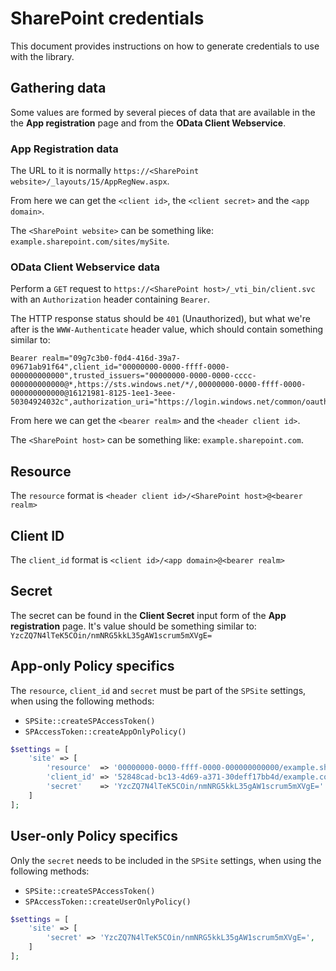 # SharePoint credentials
This document provides instructions on how to generate credentials to use with the library.

## Gathering data
Some values are formed by several pieces of data that are available in the the **App registration** page and from the **OData Client Webservice**.

### App Registration data
The URL to it is normally `https://<SharePoint website>/_layouts/15/AppRegNew.aspx`.

From here we can get the `<client id>`, the `<client secret>` and the `<app domain>`.

The `<SharePoint website>` can be something like: `example.sharepoint.com/sites/mySite`.

### OData Client Webservice data
Perform a `GET` request to `https://<SharePoint host>/_vti_bin/client.svc` with an `Authorization` header containing `Bearer`.

The HTTP response status should be `401` (Unauthorized), but what we're after is the `WWW-Authenticate` header value, which should contain something similar to:
```
Bearer realm="09g7c3b0-f0d4-416d-39a7-09671ab91f64",client_id="00000000-0000-ffff-0000-000000000000",trusted_issuers="00000000-0000-0000-cccc-000000000000@*,https://sts.windows.net/*/,00000000-0000-ffff-0000-000000000000@16121981-8125-1ee1-3eee-50304924032c",authorization_uri="https://login.windows.net/common/oauth2/authorize"
```

From here we can get the `<bearer realm>` and the `<header client id>`.

The `<SharePoint host>` can be something like: `example.sharepoint.com`.

## Resource
The `resource` format is `<header client id>/<SharePoint host>@<bearer realm>`

## Client ID
The `client_id` format is `<client id>/<app domain>@<bearer realm>`

## Secret
The secret can be found in the **Client Secret** input form of the **App registration** page.
It's value should be something similar to: `YzcZQ7N4lTeK5COin/nmNRG5kkL35gAW1scrum5mXVgE=`

## App-only Policy specifics
The `resource`, `client_id` and `secret` must be part of the `SPSite` settings, when using the following methods:
- `SPSite::createSPAccessToken()`
- `SPAccessToken::createAppOnlyPolicy()`

```php
$settings = [
    'site' => [
        'resource'  => '00000000-0000-ffff-0000-000000000000/example.sharepoint.com@09g7c3b0-f0d4-416d-39a7-09671ab91f64',
        'client_id' => '52848cad-bc13-4d69-a371-30deff17bb4d/example.com@09g7c3b0-f0d4-416d-39a7-09671ab91f64',
        'secret'    => 'YzcZQ7N4lTeK5COin/nmNRG5kkL35gAW1scrum5mXVgE='
    ]
];
```

## User-only Policy specifics
Only the `secret` needs to be included in the `SPSite` settings, when using the following methods:
- `SPSite::createSPAccessToken()`
- `SPAccessToken::createUserOnlyPolicy()`

```php
$settings = [
    'site' => [
        'secret' => 'YzcZQ7N4lTeK5COin/nmNRG5kkL35gAW1scrum5mXVgE=',
    ]
];
```
